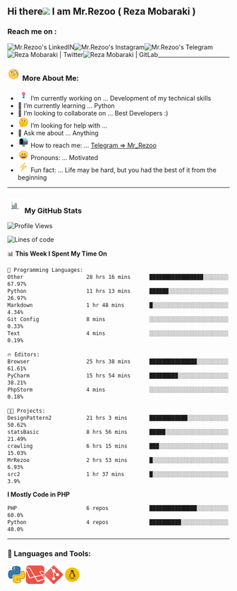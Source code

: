 ## Hi there<img src="https://media.giphy.com/media/hvRJCLFzcasrR4ia7z/giphy.gif" width="25px"> I am Mr.Rezoo ( Reza Mobaraki )

### Reach me on : 

<a href="https://www.linkedin.com/in/reza-mobaraki/">
  <img align="left" alt="Mr.Rezoo's LinkedIN" src="https://img.shields.io/badge/LinkedIn-0077B5?style=for-the-badge&logo=linkedin&logoColor=white" />
</a>
<a href="https://www.instagram.com/mr.rezoo/">
  <img align="left" alt="Mr.Rezoo's Instagram" src="https://img.shields.io/badge/Instagram-E4405F?style=for-the-badge&logo=instagram&logoColor=white" />
</a>
<a href="https://t.me/MR_Rezoo">
  <img align="left" alt="Mr.Rezoo's Telegram" src="https://img.shields.io/badge/Telegram-2CA5E0?style=for-the-badge&logo=telegram&logoColor=white" />
</a>
<a href="https://twitter.com/Mr_Rezoo">
  <img align="left" alt="Reza Mobaraki | Twitter" src="https://img.shields.io/badge/Twitter-1DA1F2?style=for-the-badge&logo=twitter&logoColor=white" />
</a>
<a href="https://gitlab.com/Mr.Rezoo">
  <img align="left" alt="Reza Mobaraki | GitLab" src="https://img.shields.io/badge/GitLab-330F63?style=for-the-badge&logo=gitlab&logoColor=white" />
</a>

<br/>

---

### <img src="assets/images/emoji/face-with-monocle.gif" width="30px">  More About Me:

- <img src="assets/images/emoji/Dart_WIN-1.gif-1.gif" width="25px"> I’m currently working on ... Development of my technical skills
- 🌱 I’m currently learning ... Python
- 👯 I’m looking to collaborate on ... Best Developers :)
- <img src="assets/images/emoji/thinking-face-1.gif" width="25px"> I’m looking for help with ... 
- 💬 Ask me about ... Anything
- <img src="assets/images/emoji/open-mailbox-with-raised-flag.gif" width="25px"> How to reach me: ... [Telegram => Mr_Rezoo](https://t.me/MR_Rezoo)
- <img src="assets/images/emoji/grinning-face-with-smiling-eyes.gif" width="25px"> Pronouns: ... Motivated
- <img src="assets/images/emoji/High-Voltage.gif" width="25px"> Fun fact: ... Life may be hard, but you had the best of it from the beginning

---





[comment]: <> (<p align="center">)

[comment]: <> (<img src="https://github-readme-stats.vercel.app/api?username=MrRezoo&show_icons=true&theme=default" alt="MrRezoo" />)

### <img src="assets/images/logo/business-graph.gif" width="35px">  My GitHub Stats

<!--START_SECTION:waka-->
![Profile Views](http://img.shields.io/badge/Profile%20Views-247-blue)

![Lines of code](https://img.shields.io/badge/From%20Hello%20World%20I%27ve%20Written-466617%20lines%20of%20code-blue)

📊 **This Week I Spent My Time On** 

```text
💬 Programming Languages: 
Other                    28 hrs 16 mins      █████████████████░░░░░░░░   67.97% 
Python                   11 hrs 13 mins      ██████░░░░░░░░░░░░░░░░░░░   26.97% 
Markdown                 1 hr 48 mins        █░░░░░░░░░░░░░░░░░░░░░░░░   4.34% 
Git Config               8 mins              ░░░░░░░░░░░░░░░░░░░░░░░░░   0.33% 
Text                     4 mins              ░░░░░░░░░░░░░░░░░░░░░░░░░   0.19%

🔥 Editors: 
Browser                  25 hrs 38 mins      ███████████████░░░░░░░░░░   61.61% 
PyCharm                  15 hrs 54 mins      █████████░░░░░░░░░░░░░░░░   38.21% 
PhpStorm                 4 mins              ░░░░░░░░░░░░░░░░░░░░░░░░░   0.18%

🐱‍💻 Projects: 
DesignPattern2           21 hrs 3 mins       ████████████░░░░░░░░░░░░░   50.62% 
statsBasic               8 hrs 56 mins       █████░░░░░░░░░░░░░░░░░░░░   21.49% 
crawling                 6 hrs 15 mins       ███░░░░░░░░░░░░░░░░░░░░░░   15.03% 
MrRezoo                  2 hrs 53 mins       █░░░░░░░░░░░░░░░░░░░░░░░░   6.93% 
src2                     1 hr 37 mins        █░░░░░░░░░░░░░░░░░░░░░░░░   3.9%

```

**I Mostly Code in PHP** 

```text
PHP                      6 repos             ███████████████░░░░░░░░░░   60.0% 
Python                   4 repos             ██████████░░░░░░░░░░░░░░░   40.0%

```



<!--END_SECTION:waka-->

---
  
### 🔨 Languages and Tools:
<p align="center">
<a href="https://www.python.org" target="_blank"><img align="left" alt="Python" height ="42px" src="assets/images/logo/iconfinder_267_Python_4518857.png"></a>
<a href="https://www.laravel.com" target="_blank"><img align="left" alt="Laravel" height ="42px" src="assets/images/logo/laravel-logo-pngrepo-com.png"></a>
<a href="https://git-scm.com" target="_blank"><img align="left" alt="Git" height ="42px" src="assets/images/logo/iconfinder_social_media_social_media_logo_git_2993773.png"></a>
<a href="https://www.linux.org" target="_blank"><img align="left" alt="Linux" height ="42px" src="assets/images/logo/iconfinder_linux-server-system-platform-os-computer-penguin_652577.png"></a>

